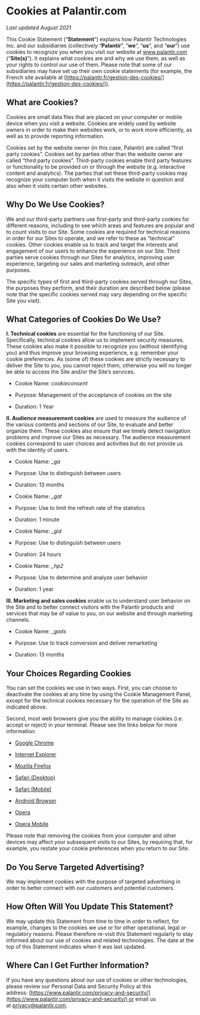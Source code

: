 Cookies at Palantir.com
=======================

_Last updated August 2021_

This Cookie Statement (“**Statement**”) explains how Palantir Technologies Inc. and our subsidiaries (collectively “**Palantir**”, “**we**“, “**us**“, and “**our**“) use cookies to recognize you when you visit our website at www.palantir.com (“**Site(s)**“). It explains what cookies are and why we use them, as well as your rights to control our use of them. Please note that some of our subsidiaries may have set up their own cookie statements (for example, the French site available at [https://palantir.fr/gestion-des-cookies/](https://palantir.fr/gestion-des-cookies/)).

What are Cookies?
-----------------

Cookies are small data files that are placed on your computer or mobile device when you visit a website. Cookies are widely used by website owners in order to make their websites work, or to work more efficiently, as well as to provide reporting information.

Cookies set by the website owner (in this case, Palantir) are called “first party cookies”. Cookies set by parties other than the website owner are called “third party cookies”. Third-party cookies enable third party features or functionality to be provided on or through the website (e.g. interactive content and analytics). The parties that set these third-party cookies may recognize your computer both when it visits the website in question and also when it visits certain other websites.

Why Do We Use Cookies?
----------------------

We and our third-party partners use first-party and third-party cookies for different reasons, including to see which areas and features are popular and to count visits to our Site. Some cookies are required for technical reasons in order for our Sites to operate, and we refer to these as “technical” cookies. Other cookies enable us to track and target the interests and engagement of our users to enhance the experience on our Site. Third parties serve cookies through our Sites for analytics, improving user experience, targeting our sales and marketing outreach, and other purposes.

The specific types of first and third-party cookies served through our Sites, the purposes they perform, and their duration are described below (please note that the specific cookies served may vary depending on the specific Site you visit).

What Categories of Cookies Do We Use?
-------------------------------------

**I. Technical cookies** are essential for the functioning of our Site. Specifically, technical cookies allow us to implement security measures. These cookies also make it possible to recognize you (without identifying you) and thus improve your browsing experience, e.g. remember your cookie preferences. As (some of) these cookies are strictly necessary to deliver the Site to you, you cannot reject them, otherwise you will no longer be able to access the Site and/or the Site’s services.

*   Cookie Name: _cookieconsent_
    
*   Purpose: Management of the acceptance of cookies on the site
    
*   Duration: 1 Year
    

**II. Audience measurement cookies** are used to measure the audience of the various contents and sections of our Site, to evaluate and better organize them. These cookies also ensure that we timely detect navigation problems and improve our Sites as necessary. The audience measurement cookies correspond to user choices and activities but do not provide us with the identity of users.

*   Cookie Name: _\_ga_
    
*   Purpose: Use to distinguish between users
    
*   Duration: 13 months
    

*   Cookie Name: _\_gat_
    
*   Purpose: Use to limit the refresh rate of the statistics
    
*   Duration: 1 minute
    

*   Cookie Name: _\_gid_
    
*   Purpose: Use to distinguish between users
    
*   Duration: 24 hours
    

*   Cookie Name: _\_hp2_
    
*   Purpose: Use to determine and analyze user behavior
    
*   Duration: 1 year
    

**III. Marketing and sales cookies** enable us to understand user behavior on the Site and to better connect visitors with the Palantir products and services that may be of value to you, on our website and through marketing channels.

*   Cookie Name: _\_gads_
    
*   Purpose: Use to track conversion and deliver remarketing
    
*   Duration: 13 months
    

Your Choices Regarding Cookies
------------------------------

You can set the cookies we use in two ways. First, you can choose to deactivate the cookies at any time by using the Cookie Management Panel, except for the technical cookies necessary for the operation of the Site as indicated above.

Second, most web browsers give you the ability to manage cookies (i.e. accept or reject) in your terminal. Please see the links below for more information:

*   [Google Chrome](https://support.google.com/chrome/answer/95647?hl=en-GB)
    
*   [Internet Explorer](https://support.microsoft.com/en-us/kb/260971)
    
*   [Mozilla Firefox](https://support.mozilla.org/en-US/kb/cookies-information-websites-store-on-your-computer)
    
*   [Safari (Desktop)](https://support.apple.com/en-us/guide/safari/manage-cookies-and-website-data-sfri11471/mac)
    
*   [Safari (Mobile)](https://support.apple.com/en-us/HT201265)
    
*   [Android Browser](http://support.google.com/ics/nexus/bin/answer.py?hl=en&answer=2425067)
    
*   [Opera](http://www.opera.com/help)
    
*   [Opera Mobile](http://www.opera.com/help/mobile/android#privacy)
    

Please note that removing the cookies from your computer and other devices may affect your subsequent visits to our Sites, by requiring that, for example, you restate your cookie preferences when you return to our Site.

Do You Serve Targeted Advertising?
----------------------------------

We may implement cookies with the purpose of targeted advertising in order to better connect with our customers and potential customers.

How Often Will You Update This Statement?
-----------------------------------------

We may update this Statement from time to time in order to reflect, for example, changes to the cookies we use or for other operational, legal or regulatory reasons. Please therefore re-visit this Statement regularly to stay informed about our use of cookies and related technologies. The date at the top of this Statement indicates when it was last updated.

Where Can I Get Further Information?
------------------------------------

If you have any questions about our use of cookies or other technologies, please review our Personal Data and Security Policy at this address: [https://www.palantir.com/privacy-and-security/](https://www.palantir.com/privacy-and-security/) or email us at [privacy@palantir.com](mailto:privacy@palantir.com).